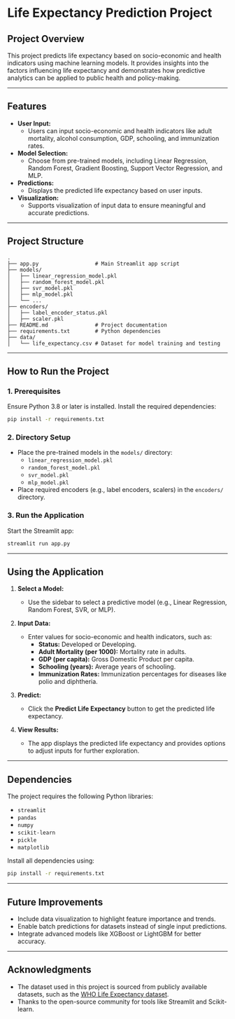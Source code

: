 # **Life Expectancy Prediction Project**

## **Project Overview**
This project predicts life expectancy based on socio-economic and health indicators using machine learning models. It provides insights into the factors influencing life expectancy and demonstrates how predictive analytics can be applied to public health and policy-making.

---

## **Features**
- **User Input:**
  - Users can input socio-economic and health indicators like adult mortality, alcohol consumption, GDP, schooling, and immunization rates.
- **Model Selection:**
  - Choose from pre-trained models, including Linear Regression, Random Forest, Gradient Boosting, Support Vector Regression, and MLP.
- **Predictions:**
  - Displays the predicted life expectancy based on user inputs.
- **Visualization:**
  - Supports visualization of input data to ensure meaningful and accurate predictions.

---

## **Project Structure**
```plaintext
.
├── app.py                  # Main Streamlit app script
├── models/
│   ├── linear_regression_model.pkl
│   ├── random_forest_model.pkl
│   ├── svr_model.pkl
│   ├── mlp_model.pkl
│   └── ...
├── encoders/
│   ├── label_encoder_status.pkl
│   ├── scaler.pkl
├── README.md               # Project documentation
├── requirements.txt        # Python dependencies
├── data/
│   └── life_expectancy.csv # Dataset for model training and testing
```

---

## **How to Run the Project**

### **1. Prerequisites**
Ensure Python 3.8 or later is installed. Install the required dependencies:

```bash
pip install -r requirements.txt
```

### **2. Directory Setup**
- Place the pre-trained models in the `models/` directory:
  - `linear_regression_model.pkl`
  - `random_forest_model.pkl`
  - `svr_model.pkl`
  - `mlp_model.pkl`
- Place required encoders (e.g., label encoders, scalers) in the `encoders/` directory.

### **3. Run the Application**
Start the Streamlit app:

```bash
streamlit run app.py
```

---

## **Using the Application**

1. **Select a Model:**
   - Use the sidebar to select a predictive model (e.g., Linear Regression, Random Forest, SVR, or MLP).

2. **Input Data:**
   - Enter values for socio-economic and health indicators, such as:
     - **Status:** Developed or Developing.
     - **Adult Mortality (per 1000):** Mortality rate in adults.
     - **GDP (per capita):** Gross Domestic Product per capita.
     - **Schooling (years):** Average years of schooling.
     - **Immunization Rates:** Immunization percentages for diseases like polio and diphtheria.

3. **Predict:**
   - Click the **Predict Life Expectancy** button to get the predicted life expectancy.

4. **View Results:**
   - The app displays the predicted life expectancy and provides options to adjust inputs for further exploration.

---

## **Dependencies**
The project requires the following Python libraries:
- `streamlit`
- `pandas`
- `numpy`
- `scikit-learn`
- `pickle`
- `matplotlib`

Install all dependencies using:

```bash
pip install -r requirements.txt
```

---

## **Future Improvements**
- Include data visualization to highlight feature importance and trends.
- Enable batch predictions for datasets instead of single input predictions.
- Integrate advanced models like XGBoost or LightGBM for better accuracy.

---

## **Acknowledgments**
- The dataset used in this project is sourced from publicly available datasets, such as the [WHO Life Expectancy dataset](https://www.kaggle.com/kumarajarshi/life-expectancy-who).
- Thanks to the open-source community for tools like Streamlit and Scikit-learn.

